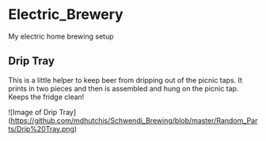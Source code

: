 # Electric_Brewery
My electric home brewing setup

## Drip Tray
This is a little helper to keep beer from dripping out of the picnic taps. It prints in two pieces and then is assembled and hung on the picnic tap. Keeps the fridge clean!

![Image of Drip Tray]
(https://github.com/mdhutchis/Schwendi_Brewing/blob/master/Random_Parts/Drip%20Tray.png)
